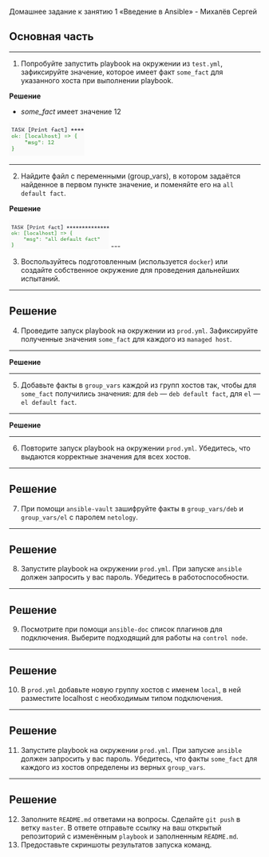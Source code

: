 Домашнее задание к занятию 1 «Введение в Ansible» - Михалёв Сергей

## Основная часть
---
1. Попробуйте запустить playbook на окружении из `test.yml`, зафиксируйте значение, которое имеет факт `some_fact` для указанного хоста при выполнении playbook.


  **Решение**

  - *some_fact* имеет значение 12</br>
  <img src="images/Task_1_1.png" alt="Task_1_1.png" width="150" height="auto">

---

2. Найдите файл с переменными (group_vars), в котором задаётся найденное в первом пункте значение, и поменяйте его на `all default fact`.


  **Решение**

   <img src="images/Task_2_1.png" alt="Task_2_1.png" width="200" height="auto">
---

3. Воспользуйтесь подготовленным (используется `docker`) или создайте собственное окружение для проведения дальнейших испытаний.
---

**Решение**
---

4. Проведите запуск playbook на окружении из `prod.yml`. Зафиксируйте полученные значения `some_fact` для каждого из `managed host`.
---

**Решение**

---

5. Добавьте факты в `group_vars` каждой из групп хостов так, чтобы для `some_fact` получились значения: для `deb` — `deb default fact`, для `el` — `el default fact`.
---

**Решение**

---

6.  Повторите запуск playbook на окружении `prod.yml`. Убедитесь, что выдаются корректные значения для всех хостов.
---
**Решение**
---
7. При помощи `ansible-vault` зашифруйте факты в `group_vars/deb` и `group_vars/el` с паролем `netology`.
---
**Решение**
---
8. Запустите playbook на окружении `prod.yml`. При запуске `ansible` должен запросить у вас пароль. Убедитесь в работоспособности.
---
**Решение**
---
9. Посмотрите при помощи `ansible-doc` список плагинов для подключения. Выберите подходящий для работы на `control node`.
---
**Решение**
---
10. В `prod.yml` добавьте новую группу хостов с именем  `local`, в ней разместите localhost с необходимым типом подключения.
---
**Решение**
---
11. Запустите playbook на окружении `prod.yml`. При запуске `ansible` должен запросить у вас пароль. Убедитесь, что факты `some_fact` для каждого из хостов определены из верных `group_vars`.
---
**Решение**
---
12. Заполните `README.md` ответами на вопросы. Сделайте `git push` в ветку `master`. В ответе отправьте ссылку на ваш открытый репозиторий с изменённым `playbook` и заполненным `README.md`.
13. Предоставьте скриншоты результатов запуска команд.
